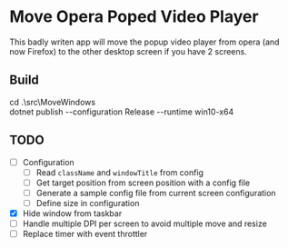 # Move Opera Poped Video Player

This badly writen app will move the popup video player from opera (and now Firefox) to the other desktop screen if you have 2 screens.

## Build

cd .\src\MoveWindows\
dotnet publish --configuration Release --runtime win10-x64

## TODO


- [ ] Configuration
  - [ ] Read `className` and `windowTitle` from config
  - [ ] Get target position from screen position with a config file
  - [ ] Generate a sample config file from current screen configuration
  - [ ] Define size in configuration
- [x] Hide window from taskbar
- [ ] Handle multiple DPI per screen to avoid multiple move and resize
- [ ] Replace timer with event throttler
